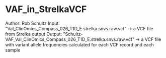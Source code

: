 # VAF_in_StrelkaVCF
Author: Rob Schultz
Input: "Val_ClinOmics_Compass_026_T1D_E.strelka.snvs.raw.vcf" -> a VCF file from Strelka output
Output: "Schultz-VAF_Val_ClinOmics_Compass_026_T1D_E.strelka.snvs.raw.vcf" -> a VCF file with variant allele frequencies calculated for each VCF record and each sample
